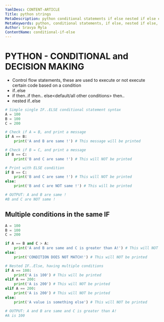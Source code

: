 ```yaml
---
YamlDesc: CONTENT-ARTICLE
Title: python strings
MetaDescription: python conditional statements if else nested if else example code, tutorials
MetaKeywords: python, conditional statements, if else, nested if else, example code, tutorials
Author: Sravya Myla
ContentName: conditional-if-else
---
```


# PYTHON - CONDITIONAL and DECISION MAKING

*  Control flow statements, these are used to execute or not execute 
   certain code based on a condition
*  if..else
*  if<condition1> then..if<condition2> then..
   else<default/all other conditions> then..
*  nested if..else

```python
# Simple single IF..ELSE conditional statement syntax
A = 100
B = 100
C = 200

# Check if A = B, and print a message
if A == B:
    print('A and B are same !') # This message will be printed

# Check if B = C, and print a message
if B == C:
    print('B and C are same !') # This will NOT be printed

# Print with ELSE condition
if B == C:
    print('B and C are same !') # This will NOT be printed
else:
    print('B and C are NOT same !') # This will be printed

# OUTPUT: A and B are same !
#B and C are NOT same !
```


## Multiple conditions in the same IF
```python
A = 100
B = 100
C = 200

if A == B and C > A: 
    print('A and B are same and C is greater than A!') # This will NOT be printed
else:
    print('CONDITION DOES NOT MATCH!') # This will NOT be printed

# Nested IF..Else, having multiple conditions
if A == 100:
    print('A is 100') # This will be printed
elif A == 200:
    print('A is 200') # This will NOT be printed
elif A == 200:
    print('A is 200') # This will NOT be printed
else:
    print('A value is something else') # This will NOT be printed

# OUTPUT: A and B are same and C is greater than A!
#A is 100
```

